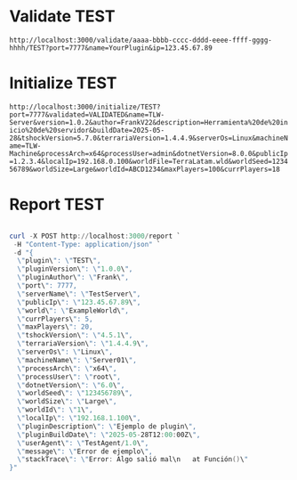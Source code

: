 # Validate TEST
```http://localhost:3000/validate/aaaa-bbbb-cccc-dddd-eeee-ffff-gggg-hhhh/TEST?port=7777&name=YourPlugin&ip=123.45.67.89```

# Initialize TEST
```http://localhost:3000/initialize/TEST?port=7777&validated=VALIDATED&name=TLW-Server&version=1.0.2&author=FrankV22&description=Herramienta%20de%20inicio%20de%20servidor&buildDate=2025-05-28&tshockVersion=5.7.0&terrariaVersion=1.4.4.9&serverOs=Linux&machineName=TLW-Machine&processArch=x64&processUser=admin&dotnetVersion=8.0.0&publicIp=1.2.3.4&localIp=192.168.0.100&worldFile=TerraLatam.wld&worldSeed=123456789&worldSize=Large&worldId=ABCD1234&maxPlayers=100&currPlayers=18```


# Report TEST
```powershell

curl -X POST http://localhost:3000/report `
 -H "Content-Type: application/json" `
 -d "{
  \"plugin\": \"TEST\",
  \"pluginVersion\": \"1.0.0\",
  \"pluginAuthor\": \"Frank\",
  \"port\": 7777,
  \"serverName\": \"TestServer\",
  \"publicIp\": \"123.45.67.89\",
  \"world\": \"ExampleWorld\",
  \"currPlayers\": 5,
  \"maxPlayers\": 20,
  \"tshockVersion\": \"4.5.1\",
  \"terrariaVersion\": \"1.4.4.9\",
  \"serverOs\": \"Linux\",
  \"machineName\": \"Server01\",
  \"processArch\": \"x64\",
  \"processUser\": \"root\",
  \"dotnetVersion\": \"6.0\",
  \"worldSeed\": \"123456789\",
  \"worldSize\": \"Large\",
  \"worldId\": \"1\",
  \"localIp\": \"192.168.1.100\",
  \"pluginDescription\": \"Ejemplo de plugin\",
  \"pluginBuildDate\": \"2025-05-28T12:00:00Z\",
  \"userAgent\": \"TestAgent/1.0\",
  \"message\": \"Error de ejemplo\",
  \"stackTrace\": \"Error: Algo salió mal\n   at Función()\"
}"

```
